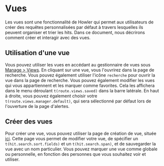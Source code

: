 # Vues

Les vues sont une fonctionnalité de Howler qui permet aux utilisateurs de créer des requêtes personnalisées par défaut à travers lesquelles ils peuvent organiser et trier les hits. Dans ce document, nous décrirons comment créer et interagir avec des vues.

## Utilisation d'une vue

Vous pouvez utiliser les vues en accédant au gestionnaire de vues sous [Manage > Views](/views). En cliquant sur une vue, vous l'ouvrirez dans la page de recherche. Vous pouvez également utiliser l'icône `recherche` pour ouvrir la vue dans la page de recherche. Vous pouvez également modifier les vues qui vous appartiennent et les marquer comme favorites. Cela les affichera dans le menu déroulant `t(route.views.saved)` dans la barre latérale. En haut à droite, vous pouvez également choisir votre `t(route.views.manager.default)`, qui sera sélectionné par défaut lors de l'ouverture de la page d'alertes.

## Créer des vues

Pour créer une vue, vous pouvez utiliser la page de création de vue, située [ici](/views/create). Cette page vous permet de modifier votre vue, de spécifier un `t(hit.search.sort.fields)` et un `t(hit.search.span)`, et de sauvegarder la vue avec un nom particulier. Vous pouvez marquer une vue comme globale ou personnelle, en fonction des personnes que vous souhaitez voir et utiliser.

